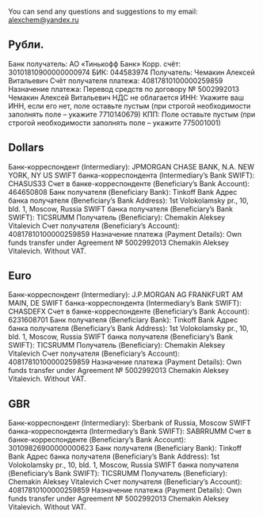 You can send any questions and suggestions to my email:
alexchem@yandex.ru

## Рубли.

Банк получатель:	АО «Тинькофф Банк»
Корр. счёт:	30101810900000000974
БИК:	044583974
Получатель:	Чемакин Алексей Витальевич
Счёт получателя платежа:	40817810100000259859
Назначение платежа:	Перевод средств по договору № 5002992013 Чемакин Алексей Витальевич НДС не облагается
ИНН:	Укажите ваш ИНН, если его нет, поле оставьте пустым (при строгой необходимости заполнять поле – укажите 7710140679)
КПП:	Поле оставьте пустым (при строгой необходимости заполнять поле – укажите 775001001)

## Dollars

Банк-корреспондент (Intermediary):	JPMORGAN CHASE BANK, N.A. NEW YORK, NY US
SWIFT банка-корреспондента (Intermediary’s Bank SWIFT):	CHASUS33
Счет в банке-корреспонденте (Beneficiary’s Bank Account):	464650808
Банк получателя (Beneficiary Bank):	Tinkoff Bank
Адрес банка получателя (Beneficiary’s Bank Address):	1st Volokolamsky pr., 10, bld. 1, Moscow, Russia
SWIFT банка получателя (Beneficiary’s Bank SWIFT):	TICSRUMM
Получатель (Beneficiary):	Chemakin Aleksey Vitalevich
Счет получателя (Beneficiary’s Account):	40817810100000259859
Назначение платежа (Payment Details):	Own funds transfer under Agreement № 5002992013 Chemakin Aleksey Vitalevich. Without VAT.

## Euro

Банк-корреспондент (Intermediary):	J.P.MORGAN AG FRANKFURT AM MAIN, DE
SWIFT банка-корреспондента (Intermediary’s Bank SWIFT):	CHASDEFX
Счет в банке-корреспонденте (Beneficiary’s Bank Account):	6231608701
Банк получателя (Beneficiary Bank):	Tinkoff Bank
Адрес банка получателя (Beneficiary’s Bank Address):	1st Volokolamsky pr., 10, bld. 1, Moscow, Russia
SWIFT банка получателя (Beneficiary’s Bank SWIFT):	TICSRUMM
Получатель (Beneficiary):	Chemakin Aleksey Vitalevich
Счет получателя (Beneficiary’s Account):	40817810100000259859
Назначение платежа (Payment Details):	Own funds transfer under Agreement № 5002992013 Chemakin Aleksey Vitalevich. Without VAT.

## GBR

Банк-корреспондент (Intermediary):	Sberbank of Russia, Moscow
SWIFT банка-корреспондента (Intermediary’s Bank SWIFT):	SABRRUMM
Счет в банке-корреспонденте (Beneficiary’s Bank Account):	30109826900000000623
Банк получателя (Beneficiary Bank):	Tinkoff Bank
Адрес банка получателя (Beneficiary’s Bank Address):	1st Volokolamsky pr., 10, bld. 1, Moscow, Russia
SWIFT банка получателя (Beneficiary’s Bank SWIFT):	TICSRUMM
Получатель (Beneficiary):	Chemakin Aleksey Vitalevich
Счет получателя (Beneficiary’s Account):	40817810100000259859
Назначение платежа (Payment Details):	Own funds transfer under Agreement № 5002992013 Chemakin Aleksey Vitalevich. Without VAT.
